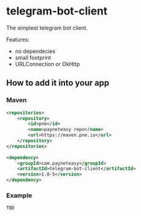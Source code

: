 # telegram-bot-client

The simplest telegram bot client.

Features:
* no dependecies
* small footprint
* URLConnection or OkHttp

## How to add it into your app

### Maven


```xml
<repositories>
    <repository>
        <id>pne</id>
        <name>payneteasy repo</name>
        <url>https://maven.pne.io</url>
    </repository>
</repositories>
  
<dependency>
    <groupId>com.payneteasy</groupId>
    <artifactId>telegram-bot-client</artifactId>
    <version>1.0-5</version>
</dependency>
```

### Example

```java
TBD
```

